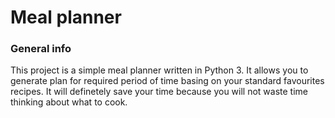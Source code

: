 # Meal planner

### General info

This project is a simple meal planner written in Python 3. It allows you to generate plan for required period of time basing on your standard favourites recipes. It will definetely save your time because you will not waste time thinking about what to cook. 



